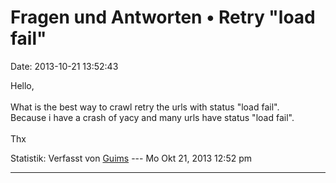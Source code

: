 Fragen und Antworten • Retry \"load fail\"
==========================================

Date: 2013-10-21 13:52:43

Hello,\
\
What is the best way to crawl retry the urls with status \"load fail\".\
Because i have a crash of yacy and many urls have status \"load fail\".\
\
Thx

Statistik: Verfasst von
[Guims](http://forum.yacy-websuche.de/memberlist.php?mode=viewprofile&u=8995)
--- Mo Okt 21, 2013 12:52 pm

------------------------------------------------------------------------
